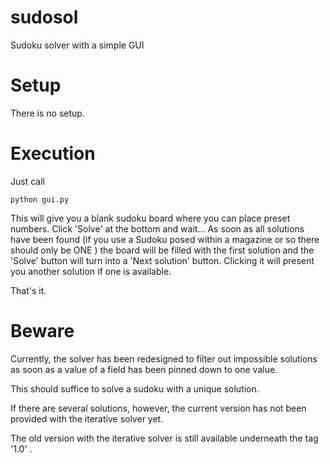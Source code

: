 # sudosol

Sudoku solver with a simple GUI

# Setup

There is no setup.

# Execution

Just call

    python gui.py

This will give you a blank sudoku board where you can place preset numbers.
Click 'Solve' at the bottom and wait...
As soon as all solutions have been found (if you use a Sudoku posed within a
magazine or so there should only be ONE ) the board will be filled with the 
first solution and the 'Solve' button will turn into a 'Next solution' button.
Clicking it will present you another solution if one is available.

That's it.

# Beware

Currently, the solver has been redesigned to filter out impossible solutions
as soon as a value of a field has been pinned down to one value.

This should suffice to solve a sudoku with a unique solution.

If there are several solutions, however, the current version has not been provided
with the iterative solver yet.

The old version with the iterative solver is still available underneath the tag
'1.0' .


